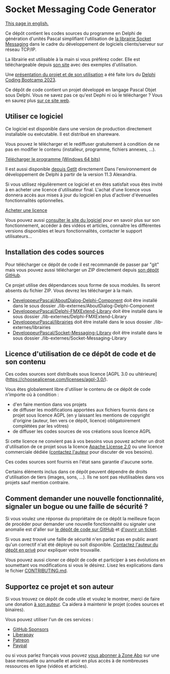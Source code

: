 # Socket Messaging Code Generator

[This page in english.](README.md)

Ce dépôt contient les codes sources du programme en Delphi de génération d'unités Pascal simplifiant l'utilisation de [la librairie Socket Messaging](https://socketmessaging.developpeur-pascal.fr/) dans le cadre du développement de logiciels clients/serveur sur réseau TCP/IP.

La librairie est utilisable à la main si vous préférez coder. Elle est téléchargeable depuis [son site](https://socketmessaging.developpeur-pascal.fr/) avec des exemples d'utilisation.

Une [présentation du projet et de son utilisation](https://github.com/DeveloppeurPascal/DCB2023-Socket-Messaging-library-and-generator) a été faite lors du [Delphi Coding Bootcamp 2023](https://learndelphi.org/fr/coding-bootcamp-2023/).

Ce dépôt de code contient un projet développé en langage Pascal Objet sous Delphi. Vous ne savez pas ce qu'est Dephi ni où le télécharger ? Vous en saurez plus [sur ce site web](https://delphi-resources.developpeur-pascal.fr/).

## Utiliser ce logiciel

Ce logiciel est disponible dans une version de production directement installable ou exécutable. Il est distribué en shareware.

Vous pouvez le télécharger et le rediffuser gratuitement à condition de ne pas en modifier le contenu (installeur, programme, fichiers annexes, ...).

[Télécharger le programme (Windows 64 bits)](https://olfsoftware.lemonsqueezy.com/checkout/buy/81ff8a98-6c96-463f-b399-0b5982be779c)

Il est aussi disponible [depuis GetIt](https://getitnow.embarcadero.com/socket-messaging-code-generator/) directement Dans l'environnement de développement de Delphi à partir de la version 11.3 Alexandria.

Si vous utilisez régulièrement ce logiciel et en êtes satisfait vous êtes invité à en acheter une licence d'utilisateur final. L'achat d'une licence vous donnera accès aux mises à jour du logiciel en plus d'activer d'évenuelles fonctionnalités optionnelles.

[Acheter une licence](https://olfsoftware.lemonsqueezy.com/checkout/buy/9ce6e133-87fa-44f8-af98-b6988509bf5f)

Vous pouvez aussi [consulter le site du logiciel](https://smcodegenerator.olfsoftware.fr/) pour en savoir plus sur son fonctionnement, accéder à des vidéos et articles, connaître les différentes versions disponibles et leurs fonctionnalités, contacter le support utilisateurs...

## Installation des codes sources

Pour télécharger ce dépôt de code il est recommandé de passer par "git" mais vous pouvez aussi télécharger un ZIP directement depuis [son dépôt GitHub](https://github.com/DeveloppeurPascal/Socket-Messaging-Code-Generator).

Ce projet utilise des dépendances sous forme de sous modules. Ils seront absents du fichier ZIP. Vous devrez les télécharger à la main.

* [DeveloppeurPascal/AboutDialog-Delphi-Component](https://github.com/DeveloppeurPascal/AboutDialog-Delphi-Component) doit être installé dans le sous dossier ./lib-externes/AboutDialog-Delphi-Component
* [DeveloppeurPascal/Delphi-FMXExtend-Library](https://github.com/DeveloppeurPascal/Delphi-FMXExtend-Library) doit être installé dans le sous dossier ./lib-externes/Delphi-FMXExtend-Library
* [DeveloppeurPascal/librairies](https://github.com/DeveloppeurPascal/librairies) doit être installé dans le sous dossier ./lib-externes/librairies
* [DeveloppeurPascal/Socket-Messaging-Library](https://github.com/DeveloppeurPascal/Socket-Messaging-Library) doit être installé dans le sous dossier ./lib-externes/Socket-Messaging-Library

## Licence d'utilisation de ce dépôt de code et de son contenu

Ces codes sources sont distribués sous licence [AGPL 3.0 ou ultérieure] (https://choosealicense.com/licenses/agpl-3.0/).

Vous êtes globalement libre d'utiliser le contenu de ce dépôt de code n'importe où à condition :
* d'en faire mention dans vos projets
* de diffuser les modifications apportées aux fichiers fournis dans ce projet sous licence AGPL (en y laissant les mentions de copyright d'origine (auteur, lien vers ce dépôt, licence) obligatoirement complétées par les vôtres)
* de diffuser les codes sources de vos créations sous licence AGPL

Si cette licence ne convient pas à vos besoins vous pouvez acheter un droit d'utilisation de ce projet sous la licence [Apache License 2.0](https://choosealicense.com/licenses/apache-2.0/) ou une licence commerciale dédiée ([contactez l'auteur](https://developpeur-pascal.fr/nous-contacter.php) pour discuter de vos besoins).

Ces codes sources sont fournis en l'état sans garantie d'aucune sorte.

Certains éléments inclus dans ce dépôt peuvent dépendre de droits d'utilisation de tiers (images, sons, ...). Ils ne sont pas réutilisables dans vos projets sauf mention contraire.

## Comment demander une nouvelle fonctionnalité, signaler un bogue ou une faille de sécurité ?

Si vous voulez une réponse du propriétaire de ce dépôt la meilleure façon de procéder pour demander une nouvelle fonctionnalité ou signaler une anomalie est d'aller sur [le dépôt de code sur GitHub](https://github.com/DeveloppeurPascal/Socket-Messaging-Code-Generator) et [d'ouvrir un ticket](https://github.com/DeveloppeurPascal/Socket-Messaging-Code-Generator/issues).

Si vous avez trouvé une faille de sécurité n'en parlez pas en public avant qu'un correctif n'ait été déployé ou soit disponible. [Contactez l'auteur du dépôt en privé](https://developpeur-pascal.fr/nous-contacter.php) pour expliquer votre trouvaille.

Vous pouvez aussi cloner ce dépôt de code et participer à ses évolutions en soumettant vos modifications si vous le désirez. Lisez les explications dans le fichier [CONTRIBUTING.md](CONTRIBUTING.md).

## Supportez ce projet et son auteur

Si vous trouvez ce dépôt de code utile et voulez le montrer, merci de faire une donation [à son auteur](https://github.com/DeveloppeurPascal). Ca aidera à maintenir le projet (codes sources et binaires).

Vous pouvez utiliser l'un de ces services :

* [GitHub Sponsors](https://github.com/sponsors/DeveloppeurPascal)
* [Liberapay](https://liberapay.com/PatrickPremartin)
* [Patreon](https://www.patreon.com/patrickpremartin)
* [Paypal](https://www.paypal.com/paypalme/patrickpremartin)

ou si vous parlez français vous pouvez [vous abonner à Zone Abo](https://zone-abo.fr/nos-abonnements.php) sur une base mensuelle ou annuelle et avoir en plus accès à de nombreuses ressources en ligne (vidéos et articles).

